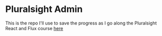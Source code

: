 # Pluralsight Admin

This is the repo I'll use to save the progress as I go along the Pluralsight
React and Flux course [here](https://app.pluralsight.com/library/courses/react-flux-building-applications/table-of-contents)
